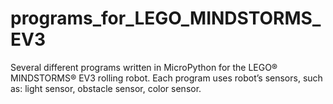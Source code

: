 # programs_for_LEGO_MINDSTORMS_EV3
Several different programs written in MicroPython for the LEGO® MINDSTORMS® EV3 rolling robot. Each program uses robot’s sensors, such as: light sensor, obstacle sensor, color sensor.
